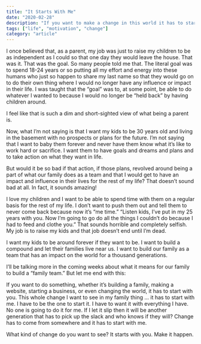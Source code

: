 ```yaml
---
title: "It Starts With Me"
date: "2020-02-28"
description: "If you want to make a change in this world it has to start with you."
tags: ["life", "motivation", "change"]
category: "article"
---
```


I once believed that, as a parent, my job was just to raise my children to be as independent as I could so that one day they would leave the house. That was it. That was the goal. So many people told me that. The literal goal was to spend 18-24 years or so putting all my effort and energy into these humans who just so happen to share my last name so that they would go on to do their own thing where I would no longer have any influence or impact in their life. I was taught that the “goal” was to, at some point, be able to do whatever I wanted to because I would no longer be “held back” by having children around.

I feel like that is such a dim and short-sighted view of what being a parent is.

Now, what I’m not saying is that I want my kids to be 30 years old and living in the basement with no prospects or plans for the future. I’m not saying that I want to baby them forever and never have them know what it’s like to work hard or sacrifice. I want them to have goals and dreams and plans and to take action on what they want in life.

But would it be so bad if that action, if those plans, revolved around being a part of what our family does as a team and that I would get to have an impact and influence in their lives for the rest of my life? That doesn’t sound bad at all. In fact, it sounds amazing!

I love my children and I want to be able to spend time with them on a regular basis for the rest of my life. I don’t want to push them out and tell them to never come back because now it’s “me time.” “Listen kids, I’ve put in my 25 years with you. Now I’m going to go do all the things I couldn’t do because I had to feed and clothe you.” That sounds horrible and completely selfish. My job is to raise my kids and that job doesn’t end until I’m dead.

I want my kids to be around forever if they want to be. I want to build a compound and let their families live near us. I want to build our family as a team that has an impact on the world for a thousand generations.

I’ll be talking more in the coming weeks about what it means for our family to build a “family team.” But let me end with this:

If you want to do something, whether it’s building a family, making a website, starting a business, or even changing the world, it has to start with you. This whole change I want to see in my family thing … it has to start with me. I have to be the one to start it. I have to want it with everything I have. No one is going to do it for me. If I let it slip then it will be another generation that has to pick up the slack and who knows if they will? Change has to come from somewhere and it has to start with me.

What kind of change do you want to see? It starts with you. Make it happen.
